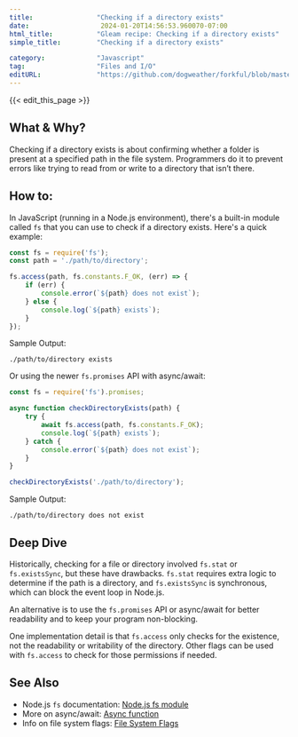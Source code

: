 ```yaml
---
title:                "Checking if a directory exists"
date:                  2024-01-20T14:56:53.960070-07:00
html_title:           "Gleam recipe: Checking if a directory exists"
simple_title:         "Checking if a directory exists"

category:             "Javascript"
tag:                  "Files and I/O"
editURL:              "https://github.com/dogweather/forkful/blob/master/content/en/javascript/checking-if-a-directory-exists.md"
---
```


{{< edit_this_page >}}

## What & Why?
Checking if a directory exists is about confirming whether a folder is present at a specified path in the file system. Programmers do it to prevent errors like trying to read from or write to a directory that isn’t there.

## How to:
In JavaScript (running in a Node.js environment), there's a built-in module called `fs` that you can use to check if a directory exists. Here's a quick example:

```javascript
const fs = require('fs');
const path = './path/to/directory';

fs.access(path, fs.constants.F_OK, (err) => {
    if (err) {
        console.error(`${path} does not exist`);
    } else {
        console.log(`${path} exists`);
    }
});
```

Sample Output:

```
./path/to/directory exists
```

Or using the newer `fs.promises` API with async/await:

```javascript
const fs = require('fs').promises;

async function checkDirectoryExists(path) {
    try {
        await fs.access(path, fs.constants.F_OK);
        console.log(`${path} exists`);
    } catch {
        console.error(`${path} does not exist`);
    }
}

checkDirectoryExists('./path/to/directory');
```

Sample Output:

```
./path/to/directory does not exist
```

## Deep Dive
Historically, checking for a file or directory involved `fs.stat` or `fs.existsSync`, but these have drawbacks. `fs.stat` requires extra logic to determine if the path is a directory, and `fs.existsSync` is synchronous, which can block the event loop in Node.js.

An alternative is to use the `fs.promises` API or async/await for better readability and to keep your program non-blocking.

One implementation detail is that `fs.access` only checks for the existence, not the readability or writability of the directory. Other flags can be used with `fs.access` to check for those permissions if needed.

## See Also
- Node.js `fs` documentation: [Node.js fs module](https://nodejs.org/api/fs.html)
- More on async/await: [Async function](https://developer.mozilla.org/en-US/docs/Web/JavaScript/Reference/Statements/async_function)
- Info on file system flags: [File System Flags](https://nodejs.org/api/fs.html#file-system-flags)
